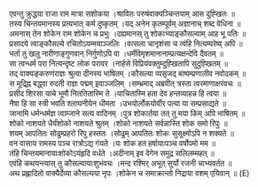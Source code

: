 

  
एवन्तु क्रुद्धया राजा राम मात्रा सशोकया ।श्रावितः परुषंवाक्यञ्चिन्तयाम् आस दुह्खितः  ॥   
तस्य चिन्तयमानस्य प्रत्यभात् कर्म दुष्कृतम् ।यद् अनेन कृतम्पूर्वम् अज्ञानाच् शब्द वेधिना  ॥   
अमनास् तेन शोकेन राम शोकेन च प्रभुः ।दह्यमानस् तु शोकाभ्याङ्कौसल्याम् आह भू पतिः  ॥   
प्रसादये त्वाङ्कौसल्ये रचितोऽयम्मयाञ्जलिः ।वत्सला चानृशंसा च त्वंहि नित्यम्परेष्व् अपि  ॥   
भर्ता तु खलु नारीणाङ्गुणवान् निर्गुणोऽपि वा ।धर्मंविमृशमानानाम्प्रत्यक्षन्देवि दैवतम्  ॥   
सा त्वन्धर्म परा नित्यन्दृष्ट लोक परावर ।नार्हसे विप्रियंवक्तुम्दुह्खितापि सुदुह्खितम्  ॥   
तद् वाक्यङ्करुणंराज्ञः श्रुत्वा दीनस्य भाषितम् ।कौसल्या व्यसृजद् बाष्पम्प्रणालीव नवोदकम्  ॥   
स मूद्र्ह्नि बद्ध्वा रुदती राज्ञः पद्मम् इवाञ्जलिम् ।सम्भ्रमाद् अब्रवीत् त्रस्ता त्वरमाणाक्षरंवचः  ॥   
प्रसीद शिरसा याचे भूमौ निततितास्मि ते ।याचितास्मि हता देव हन्तव्याहन्न हि त्वया  ॥   
नैषा हि सा स्त्री भवति श्लाघनीयेन धीमता ।उभयोर्लोकयोर्वीर पत्या या सम्प्रसाद्यते  ॥   
जानामि धर्मन्धर्मज्ञ त्वाम्जाने सत्य वादिनम् ।पुत्र शोकार्तया तत् तु मया किम् अपि भाषितम्  ॥   
शोको नाशयते धैर्यंशोको नाशयते श्रुतम् ।शोको नाशयते सर्वन्नास्ति शोक समो रिपुः  ॥   
शयम् आपतितः सोढुम्प्रहरो रिपु हस्ततः ।सोढुम् आपतितः शोकः सुसूक्ष्मोऽपि न शक्यते  ॥   
वन वासाय रामस्य पञ्च रात्रोऽद्य गंयते ।यः शोक हत हर्षायाःपञ्च वर्षोपमो मम  ॥   
तंहि चिन्तयमानायाःशोकोऽयंहृदि वर्धते ।अदीनाम् इव वेगेन समुद्र सलिलम्महत्  ॥   
एवंहि कथयन्त्यास् तु कौसल्यायाःशुभंवचः ।मन्द रश्मिर् अभूत् सुर्यो रजनी चाभ्यवर्तत  ॥   
अथ प्रह्लादितो वाक्यैर्देव्या कौसल्यया नृपः ।शोकेन च समाक्रान्तो निद्राया वशम् एयिवान्  ॥ (E)  
